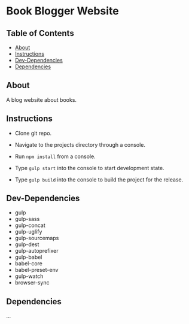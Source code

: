 # Book Blogger Website

## Table of Contents

* [About](#about)
* [Instructions](#instructions)
* [Dev-Dependencies](#dev-dependencies)
* [Dependencies](dependencies)

## About

A blog website about books.

## Instructions

* Clone git repo.
* Navigate to the projects directory through a console.
* Run ```npm install``` from a console.

* Type ```gulp start``` into the console to start development state.
* Type ```gulp build``` into the console to build the project for the release.

## Dev-Dependencies

* gulp
* gulp-sass
* gulp-concat
* gulp-uglify
* gulp-sourcemaps
* gulp-dest
* gulp-autoprefixer
* gulp-babel
* babel-core
* babel-preset-env
* gulp-watch
* browser-sync

## Dependencies

...